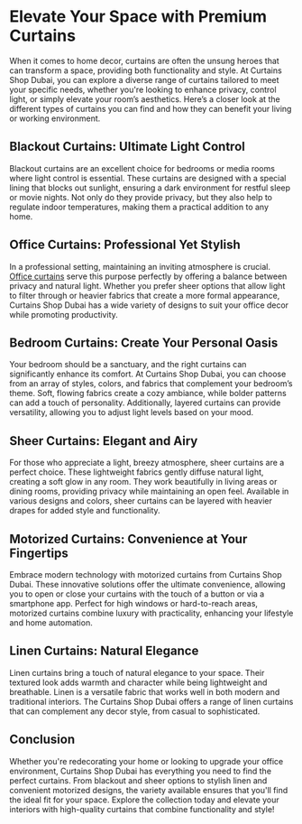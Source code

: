  <h1>Elevate Your Space with Premium Curtains</h1>
 <p>When it comes to home decor, curtains are often the unsung heroes that can transform a space, providing both functionality and style. At Curtains Shop Dubai, you can explore a diverse range of curtains tailored to meet your specific needs, whether you're looking to enhance privacy, control light, or simply elevate your room’s aesthetics. Here’s a closer look at the different types of curtains you can find and how they can benefit your living or working environment.</p>
   <h2>Blackout Curtains: Ultimate Light Control</h2>

   <p>Blackout curtains are an excellent choice for bedrooms or media rooms where light control is essential. These curtains are designed with a special lining that blocks out sunlight, ensuring a dark environment for restful sleep or movie nights. Not only do they provide privacy, but they also help to regulate indoor temperatures, making them a practical addition to any home.</p>
  <h2>Office Curtains: Professional Yet Stylish</h2>
   
  <p>In a professional setting, maintaining an inviting atmosphere is crucial. <a href="https://curtainindubai.ae/">Office curtains</a> serve this purpose perfectly by offering a balance between privacy and natural light. Whether you prefer sheer options that allow light to filter through or heavier fabrics that create a more formal appearance, Curtains Shop Dubai has a wide variety of designs to suit your office decor while promoting productivity.</p>
  <h2>Bedroom Curtains: Create Your Personal Oasis</h2>

  <p>Your bedroom should be a sanctuary, and the right curtains can significantly enhance its comfort. At Curtains Shop Dubai, you can choose from an array of styles, colors, and fabrics that complement your bedroom’s theme. Soft, flowing fabrics create a cozy ambiance, while bolder patterns can add a touch of personality. Additionally, layered curtains can provide versatility, allowing you to adjust light levels based on your mood.</p>
   <h2>Sheer Curtains: Elegant and Airy</h2>

  <p>For those who appreciate a light, breezy atmosphere, sheer curtains are a perfect choice. These lightweight fabrics gently diffuse natural light, creating a soft glow in any room. They work beautifully in living areas or dining rooms, providing privacy while maintaining an open feel. Available in various designs and colors, sheer curtains can be layered with heavier drapes for added style and functionality.</p>
  <h2>Motorized Curtains: Convenience at Your Fingertips</h2>

  <p>Embrace modern technology with motorized curtains from Curtains Shop Dubai. These innovative solutions offer the ultimate convenience, allowing you to open or close your curtains with the touch of a button or via a smartphone app. Perfect for high windows or hard-to-reach areas, motorized curtains combine luxury with practicality, enhancing your lifestyle and home automation.</p>
  <h2>Linen Curtains: Natural Elegance</h2>

  <p>Linen curtains bring a touch of natural elegance to your space. Their textured look adds warmth and character while being lightweight and breathable. Linen is a versatile fabric that works well in both modern and traditional interiors. The Curtains Shop Dubai offers a range of linen curtains that can complement any decor style, from casual to sophisticated.</p>
  <h2>Conclusion</h2>
 <p>Whether you're redecorating your home or looking to upgrade your office environment, Curtains Shop Dubai has everything you need to find the perfect curtains. From blackout and sheer options to stylish linen and convenient motorized designs, the variety available ensures that you'll find the ideal fit for your space. Explore the collection today and elevate your interiors with high-quality curtains that combine functionality and style!</p>
  <div class="cta">
  <p><a href="https://curtainindubai.ae/>Shop Now at Curtains Shop Dubai</a></p>
  </div>
 </div>
 <footer>
